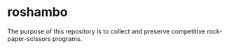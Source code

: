 # roshambo

The purpose of this repository is to collect and preserve competitive rock-paper-scissors programs.
